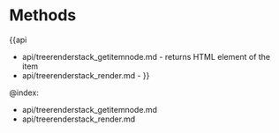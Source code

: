 Methods
=======

{{api
- api/treerenderstack_getitemnode.md - returns HTML element of the item
- api/treerenderstack_render.md - 
}}

@index:
- api/treerenderstack_getitemnode.md
- api/treerenderstack_render.md


